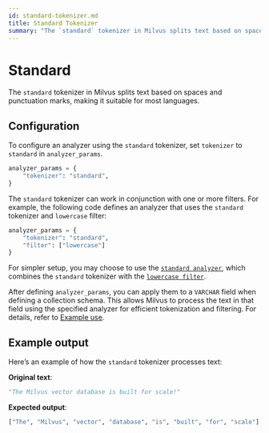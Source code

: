 ```yaml
---
id: standard-tokenizer.md
title: Standard​ Tokenizer
summary: "The `standard` tokenizer in Milvus splits text based on spaces and punctuation marks, making it suitable for most languages.​"
---
```


# Standard​

The `standard` tokenizer in Milvus splits text based on spaces and punctuation marks, making it suitable for most languages.​

## Configuration​

To configure an analyzer using the `standard` tokenizer, set `tokenizer` to `standard` in `analyzer_params`.​

```python
analyzer_params = {​
    "tokenizer": "standard",​
}​

```

The `standard` tokenizer can work in conjunction with one or more filters. For example, the following code defines an analyzer that uses the `standard` tokenizer and `lowercase` filter:​

```python
analyzer_params = {​
    "tokenizer": "standard",​
    "filter": ["lowercase"]​
}​

```

<div class="alert note">

For simpler setup, you may choose to use the [`standard analyzer`](standard-analyzer.md), which combines the `standard` tokenizer with the [`lowercase filter`](lowercase-filter.md).​

</div>

After defining `analyzer_params`, you can apply them to a `VARCHAR` field when defining a collection schema. This allows Milvus to process the text in that field using the specified analyzer for efficient tokenization and filtering. For details, refer to [Example use](analyzer-overview.md#Example-use).​

## Example output​

Here’s an example of how the `standard` tokenizer processes text:​

**Original text**:​

```python
"The Milvus vector database is built for scale!"​
```

**Expected output**:​

```python
["The", "Milvus", "vector", "database", "is", "built", "for", "scale"]​
```